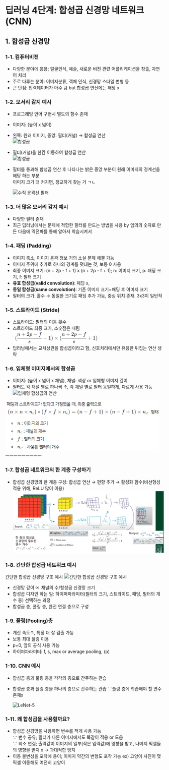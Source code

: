 # 딥러닝 4단계: 합성곱 신경망 네트워크 (CNN)
## 1. 합성곱 신경망
### 1-1. 컴퓨터비전
- 다양한 분야에 응용; 얼굴인식, 예술, 새로운 비전 관련 어플리케이션을 창출, 자연어 처리
- 주로 다루는 분야: 이미지분류, 객체 인식, 신경망 스타일 변형 등
- 큰 단점: 입력데이터가 아주 큼 but 합성곱 연산에는 해당 x
  
### 1-2. 모서리 감지 예시
- 프로그래밍 언어 구현시 별도의 함수 존재
- 이미지: (높이 x 넓이)
- 왼쪽: 원래 이미지, 중앙: 필터(커널) → 합성곱 연산
  <br>
  ![합성곱](https://cphinf.pstatic.net/mooc/20190115_192/15475273072333zzE5_PNG/conv1.png)
- 필터(커널)을 한칸 이동하여 합성곱 연산
  <br>
![합성곱](https://cphinf.pstatic.net/mooc/20190115_20/1547527311549DG2cx_PNG/conv2.png)

- 필터를 통과해 합성곱 연산 후 나타나는 밝은 중앙 부분이 원래 이미지의 경계선을 해당 하는 부분
  <br>
  이미지 크기 더 커지면, 정교하게 찾는 거 ㄱㄴ

  ![수직 윤곽선 필터](https://cphinf.pstatic.net/mooc/20181024_65/1540364817391EIR58_PNG/edgedetact.png)
  
### 1-3. 더 많은 모서리 감지 예시
- 다양한 필터 존재
- 최근 딥러닝에서는 문제에 적합한 필터를 만드는 방법을 사용 by 임의의 숫자로 만든 다음에 역전파를 통해 알아서 학습시켜서
### 1-4. 패딩 (Padding)
- 이미지 축소, 이미지 윤곽 정보 거의 소실 문제 해결 가능
- 이미지 주위에 추가로 하나의 경계를 덧대는 것, 보통 0 사용
- 최종 이미지 크기: (n + 2p - f + 1) x (n + 2p - f + 1); n: 이미지 크기, p: 패딩 크기, f: 필터 크기
- __유효 합성곱(valid convolution)__: 패딩 x,
- __동일 합성곱(same convolution)__: 기존 이미지 크기=패딩 후 이미지 크기
- 필터의 크기: 홀수 → 동일한 크기로 패딩 추가 가능, 중심 위치 존재. 3x3이 일반적 
### 1-5. 스트라이드 (Stride)
- 스트라이드: 필터의 이동 횟수
- 스트라이드 최종 크기, 소숫점은 내림
![스트라이드 최종 크기](https://github.com/seoyeonkim3/Euron-Intermediate-study/blob/Week15/images/1-5%20%EC%8A%A4%ED%8A%B8%EB%9D%BC%EC%9D%B4%EB%93%9C%20%EC%B5%9C%EC%A2%85%20%ED%81%AC%EA%B8%B0.png?raw=true)
- 딥러닝에서는 교차상관을 합성곱이라고 함, 신호처리에서만 유용한 뒤집는 연산 생략
### 1-6. 입체형 이미지에서의 합성곱
- 이미지: (높이 x 넓이 x 채널), 채널: 색상 or 입체형 이미지 깊이
- 필터도 각 채널 별로 하나씩 ↑, 각 채널 별로 필터 동일하게, 다르게 사용 가능
![입체형 합성곱의 연산](https://cphinf.pstatic.net/mooc/20181024_84/1540365723643PnRKO_PNG/conv_3d.PNG)

![최종 결과](https://github.com/seoyeonkim3/Euron-Intermediate-study/blob/Week15/images/1-6%20%EC%B5%9C%EC%A2%85%20%EC%B6%9C%EB%A0%A5.png?raw=true)
ㅡㅡㅡㅡㅡㅡㅡㅡㅡ
### 1-7. 합성곱 네트워크의 한 계층 구성하기
- 합성곱 신경망의 한 계층 구성: 합성곱 연산 → 편향 추가 → 활성화 함수(비선형성 적용 위해, ReLU 많이 이용)
![1-7](https://github.com/seoyeonkim3/Euron-Intermediate-study/blob/Week15/images/1-7.png?raw=true)
### 1-8. 간단한 합성곱 네트워크 예시
간단한 합성곱 신경망 구조 예시
![간단한 합성곱 신경망 구조 예시](https://cphinf.pstatic.net/mooc/20181024_189/1540366347640iSxJm_PNG/conv_process.PNG?type=w760)
- 신경망 깊이 ∝ 채널의 수/합성곱 신경망 크기
- 합성곱 디자인 하는 일: 하이퍼파라미터(필터의 크기, 스트라이드, 패딩, 필터의 개수 등) 선택하는 과정
- 합성곱 층, 풀링 층, 완전 연결 층으로 구성

### 1-9. 풀링(Pooling)층
- 계산 속도↑, 특징 더 잘 검출 가능
- 보통 최대 풀링 이용
- p=0, 앞의 공식 사용 가능
- 하이퍼파라미터: f, s, max or average pooling, (p)
 
### 1-10. CNN 예시
- 합성곱 층과 풀링 층을 각각의 층으로 간주하는 관습
- 합성곱 층과 풀링 층을 하나의 층으로 간주하는 관습 ∵풀링 층에 학습해야 할 변수 존재x

  ![LeNet-5](https://cphinf.pstatic.net/mooc/20181024_208/1540366636959M9fMo_PNG/lenet-5.PNG)

### 1-11. 왜 합성곱을 사용할까요?
- 합성곱 신경망을 사용하면 변수를 적게 사용 가능
  <br>
  ∵ 변수 공유; 필터가 다른 이미지에서도 똑같이 적용 or 도움
   <br>
  ∵ 희소 연결; 출력값이 이미지의 일부(작은 입력값)에 영향을 받고, 나머지 픽셀들의 영향을 받지 x → 과대적합 방지
- 이동 불변성을 포착에 용이; 이미지 약간의 변형도 포착 가능 ex) 고양이 사진이 몇 픽셀 이동해도 여전히 고양이
